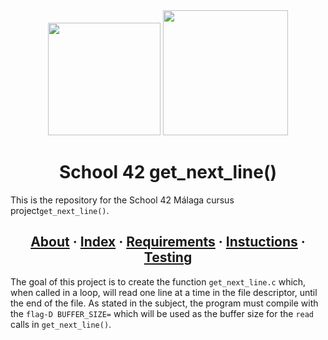 <div id="header" align="center">
  <img src="https://media.giphy.com/media/GtBxbgs2vkaE59cQjI/giphy.gif" height="180"/>
  <img src="https://media.giphy.com/media/U6otCwqjnPlu6LwXkt/giphy.gif" width="200"/>
</div>


<h1 align="center">School 42 get_next_line()</h1>

This is the repository for the School 42 Málaga cursus project`get_next_line()`.

<h2 align="center">
	<a href="#about">About</a>
	<span> · </span>
	<a href="#index">Index</a>
	<span> · </span>
	<a href="#requirements">Requirements</a>
	<span> · </span>
	<a href="#instructions">Instuctions</a>
	<span> · </span>
	<a href="#testing">Testing</a>
</h2>

The goal of this project is to create the function `get_next_line.c` which, when called in a loop, will read one line at a time in the file descriptor, until the end of the file. As stated in the subject, the program must compile with the `flag-D BUFFER_SIZE=` which will be used as the buffer size for the `read` calls in `get_next_line()`.
